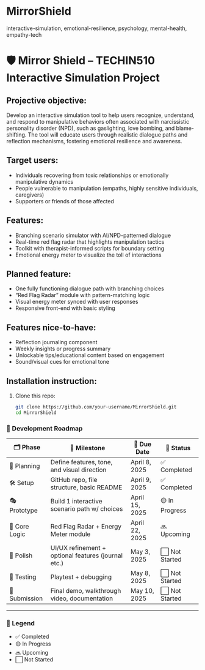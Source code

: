 # MirrorShield
interactive-simulation, emotional-resilience, psychology, mental-health, empathy-tech

# 🛡️ Mirror Shield – TECHIN510 Interactive Simulation Project

## Projective objective:
Develop an interactive simulation tool to help users recognize, understand, and respond to manipulative behaviors often associated with narcissistic personality disorder (NPD), such as gaslighting, love bombing, and blame-shifting. The tool will educate users through realistic dialogue paths and reflection mechanisms, fostering emotional resilience and awareness.

## Target users:
- Individuals recovering from toxic relationships or emotionally manipulative dynamics
- People vulnerable to manipulation (empaths, highly sensitive individuals, caregivers)
- Supporters or friends of those affected

## Features:
- Branching scenario simulator with AI/NPD-patterned dialogue
- Real-time red flag radar that highlights manipulation tactics
- Toolkit with therapist-informed scripts for boundary setting
- Emotional energy meter to visualize the toll of interactions

## Planned feature:
- One fully functioning dialogue path with branching choices
- “Red Flag Radar” module with pattern-matching logic
- Visual energy meter synced with user responses
- Responsive front-end with basic styling

## Features nice-to-have:
- Reflection journaling component
- Weekly insights or progress summary
- Unlockable tips/educational content based on engagement
- Sound/visual cues for emotional tone

## Installation instruction:
1. Clone this repo:
   ```bash
   git clone https://github.com/your-username/MirrorShield.git
   cd MirrorShield

### 🚧 Development Roadmap

| 🗂️ Phase     | 🎯 Milestone                                      | 📅 Due Date    | 🚦 Status       |
|--------------|--------------------------------------------------|----------------|-----------------|
| 🧠 Planning   | Define features, tone, and visual direction       | April 8, 2025  | ✅ Completed     |
| 🛠️ Setup      | GitHub repo, file structure, basic README         | April 9, 2025  | ✅ Completed     |
| 🎭 Prototype  | Build 1 interactive scenario path w/ choices      | April 15, 2025 | 🟡 In Progress   |
| 🧩 Core Logic | Red Flag Radar + Energy Meter module              | April 22, 2025 | 🔜 Upcoming      |
| 🎨 Polish     | UI/UX refinement + optional features (journal etc.)| May 3, 2025    | ⬜ Not Started   |
| 🧪 Testing    | Playtest + debugging                              | May 8, 2025    | ⬜ Not Started   |
| 🧾 Submission | Final demo, walkthrough video, documentation      | May 10, 2025   | ⬜ Not Started   |

---

### 🔖 Legend
- ✅ Completed  
- 🟡 In Progress  
- 🔜 Upcoming  
- ⬜ Not Started  
